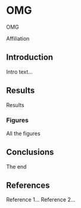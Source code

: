 # OMG
OMG

Affiliation

## Introduction
Intro text...

## Results
Results

### Figures
All the figures

## Conclusions
The end

## References
Reference 1...
Reference 2...
